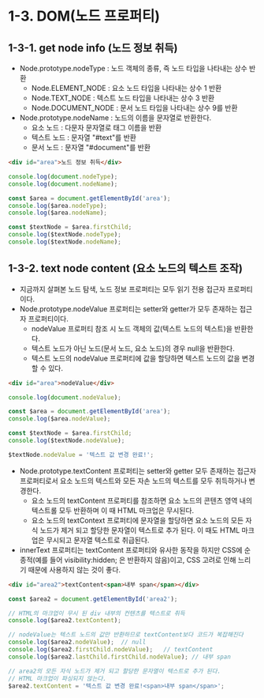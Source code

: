 # 1-3. DOM(노드 프로퍼티)

## 1-3-1. get node info (노드 정보 취득)
- Node.prototype.nodeType : 노드 객체의 종류, 즉 노드 타입을 나타내는 상수 반환
  - Node.ELEMENT_NODE : 요소 노드 타입을 나타내는 상수 1 반환
  - Node.TEXT_NODE : 텍스트 노드 타입을 나타내는 상수 3 반환
  - Node.DOCUMENT_NODE : 문서 노드 타입을 나타내는 상수 9를 반환
- Node.prototype.nodeName : 노드의 이름을 문자열로 반환한다. 
  - 요소 노드 : 다문자 문자열로 태그 이름을 반환
  - 텍스트 노드 : 문자열 "#text"를 반환
  - 문서 노드 : 문자열 "#document"를 반환

```html
<div id="area">노드 정보 취득</div>
```

```js
console.log(document.nodeType);
console.log(document.nodeName);

const $area = document.getElementById('area');
console.log($area.nodeType);
console.log($area.nodeName);

const $textNode = $area.firstChild;
console.log($textNode.nodeType);
console.log($textNode.nodeName);
```

## 1-3-2. text node content (요소 노드의 텍스트 조작)

- 지금까지 살펴본 노드 탐색, 노드 정보 프로퍼티는 모두 읽기 전용 접근자 프로퍼티이다.
- Node.prototype.nodeValue 프로퍼티는 setter와 getter가 모두 존재하는 접근자 프로퍼티이다. 
  - nodeValue 프로퍼티 참조 시 노드 객체의 값(텍스트 노드의 텍스트)을 반환한다.
  - 텍스트 노드가 아닌 노드(문서 노드, 요소 노드)의 경우 null을 반환한다.
  - 텍스트 노드의 nodeValue 프로퍼티에 값을 할당하면 텍스트 노드의 값을 변경할 수 있다.

```html
<div id="area">nodeValue</div>
```

```js
console.log(document.nodeValue);

const $area = document.getElementById('area');
console.log($area.nodeValue);

const $textNode = $area.firstChild;
console.log($textNode.nodeValue);

$textNode.nodeValue = '텍스트 값 변경 완료!';
```

- Node.prototype.textContent 프로퍼티는 setter와 getter 모두 존재하는 접근자 프로퍼티로서 요소 노드의 텍스트와 모든 자손 노드의 텍스트를 모두 취득하거나 변경한다.     
  - 요소 노드의 textContent 프로퍼티를 참조하면 요소 노드의 콘텐츠 영역 내의 텍스트롤 모두 반환하며 이 때 HTML 마크업은 무시된다.
  - 요소 노드의 textContext 프로퍼티에 문자열을 할당하면 요소 노드의 모든 자식 노드가 제거 되고 할당한 문자열이 텍스트로 추가 된다. 이 때도 HTML 마크업은 무시되고 문자열 텍스트로 취급된다.
- innerText 프로퍼티는 textContent 프로퍼티와 유사한 동작을 하지만 CSS에 순종적(예를 들어 visibility:hidden; 은 반환하지 않음)이고, CSS 고려로 인해 느리기 때문에 사용하지 않는 것이 좋다.

```html
<div id="area2">textContent<span>내부 span</span></div>
```

```js
const $area2 = document.getElementById('area2');

// HTML의 마크업이 무시 된 div 내부의 컨텐츠를 텍스트로 취득
console.log($area2.textContent);

// nodeValue는 텍스트 노드의 값만 반환하므로 textContent보다 코드가 복잡해진다
console.log($area2.nodeValue);  // null
console.log($area2.firstChild.nodeValue);   // textContent
console.log($area2.lastChild.firstChild.nodeValue); // 내부 span

// area2의 모든 자식 노드가 제거 되고 할당한 문자열이 텍스트로 추가 된다.
// HTML 마크업이 파싱되지 않는다.
$area2.textContent = '텍스트 값 변경 완료!<span>내부 span</span>';
```